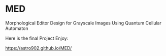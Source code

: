# MED
Morphological Editor Design for Grayscale Images Using Quantum Cellular Automaton

Here is the final Project Enjoy:

https://astro902.github.io/MED/